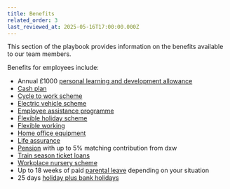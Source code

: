 ```yaml
---
title: Benefits
related_order: 3
last_reviewed_at: 2025-05-16T17:00:00.000Z
---
```

This section of the playbook provides information on the benefits available to our team members.

Benefits for employees include:

* Annual £1000 [personal learning and development allowance](/staff-handbook/learning-and-development/how-to-use-your-learning-and-development-allowance)
* [Cash plan](/staff-handbook/pay-pension-and-benefits/benefits/cash-plan)
* [Cycle to work scheme](/staff-handbook/pay-pension-and-benefits/benefits/cycle-to-work-scheme)
* [Electric vehicle scheme](/staff-handbook/pay-pension-and-benefits/benefits/electric-vehicle-scheme)
* [Employee assistance programme](/staff-handbook/pay-pension-and-benefits/benefits/employee-assistance-programme)
* [Flexible holiday scheme](/staff-handbook/pay-pension-and-benefits/benefits/flexible-holiday-scheme)
* [Flexible working](/staff-handbook/flexible-working)
* [Home office equipment](/staff-handbook/pay-pension-and-benefits/benefits/home-office-equipment)
* [Life assurance](/staff-handbook/pay-pension-and-benefits/benefits/life-assurance)
* [Pension](/staff-handbook/pay-pension-and-benefits/pension) with up to 5% matching contribution from dxw
* [Train season ticket loans](/staff-handbook/pay-pension-and-benefits/benefits/train-season-ticket-loan)
* [Workplace nursery scheme](/staff-handbook/pay-pension-and-benefits/benefits/workplace-nursery)
* Up to 18 weeks of paid [parental leave](/staff-handbook/policies-and-procedures/parental-leave-policy) depending on your situation
* 25 days [holiday plus bank holidays](/staff-handbook/leave/holiday)
